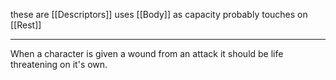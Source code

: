 these are [[Descriptors]]
uses [[Body]] as capacity
probably touches on [[Rest]]

---

When a character is given a wound from an attack it should be life threatening on it's own.